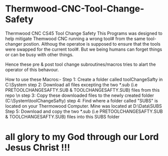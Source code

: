 # Thermwood-CNC-Tool-Change-Safety
Thermwood CNC CS45 Tool Change Safety
This Programs was designed to help mitigate Themwood CNC running a wrong tool# from the same tool-changer postion.
Althoug the operatoe is supposed to ensure that the tools were swapped for the current tool#. 
But we being humans can forget things or can be busy with other things.

Hence these pre & post tool change subroutines/macros tries to alart the operator of this behavour.

How to use these Macros:-
Step 1: Create a folder called toolChangeSafty in C:\System
step 2: Download all files excepting the two *.sub (i.e PRETOOLCHANGESAFTY.SUB & TOOLCHANGESAFTY.SUB) files from this repo \n
step 3: Copy these downloaded files to the newly created folder (C:\System\toolChangeSafty)
step 4: Find where a folder called "SUBS" is located on your Thermowood Computer. Mine was located at D:\Data\SUBS
Step 5: Download and copy the two *.sub (i.e PRETOOLCHANGESAFTY.SUB & TOOLCHANGESAFTY.SUB) files into this SUBS folder






# all glory to my God through our Lord Jesus Christ !!!
